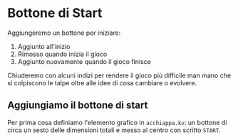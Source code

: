 # Bottone di Start

Aggiungeremo un bottone per iniziare:

1. Aggiunto all'inizio
2. Rimosso quando inizia il gioco
3. Aggiunto nuovamente quando il gioco finisce

Chiuderemo con alcuni indizi per rendere il gioco più difficile man mano che si colpiscono le talpe oltre alle idee
 di cosa cambiare o evolvere.
 
## Aggiungiamo il bottone di start

Per prima cosa definiamo l'elemento grafico in `acchiappa.kv`: un bottone di circa un sesto delle dimensioni totali e
messo al centro con scritto `START`.
